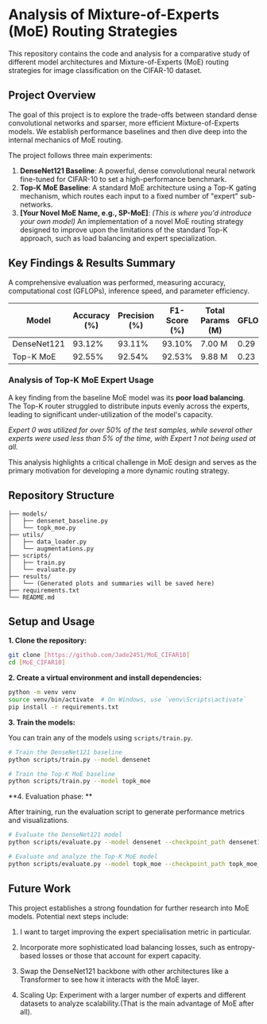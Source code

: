 # Analysis of Mixture-of-Experts (MoE) Routing Strategies

This repository contains the code and analysis for a comparative study of different model architectures and Mixture-of-Experts (MoE) routing strategies for image classification on the CIFAR-10 dataset.

## Project Overview

The goal of this project is to explore the trade-offs between standard dense convolutional networks and sparser, more efficient Mixture-of-Experts models. We establish performance baselines and then dive deep into the internal mechanics of MoE routing.

The project follows three main experiments:
1.  **DenseNet121 Baseline**: A powerful, dense convolutional neural network fine-tuned for CIFAR-10 to set a high-performance benchmark.
2.  **Top-K MoE Baseline**: A standard MoE architecture using a Top-K gating mechanism, which routes each input to a fixed number of "expert" sub-networks.
3.  **[Your Novel MoE Name, e.g., SP-MoE]**: *(This is where you'd introduce your own model)* An implementation of a novel MoE routing strategy designed to improve upon the limitations of the standard Top-K approach, such as load balancing and expert specialization.

## Key Findings & Results Summary

A comprehensive evaluation was performed, measuring accuracy, computational cost (GFLOPs), inference speed, and parameter efficiency.

| Model              | Accuracy (%) | Precision (%) | F1-Score (%) | Total Params (M) | GFLOPs | Avg Inference (ms) |
| ------------------ | ------------ | ------------- | ------------ | ---------------- | ------ | ------------------ |
| DenseNet121        | 93.12%       | 93.11%        | 93.10%       | 7.00 M           | 0.29   | 39.15 ms           |
| Top-K MoE          | 92.55%       | 92.54%        | 92.53%       | 9.88 M           | 0.23   | 43.47 ms           |

### Analysis of Top-K MoE Expert Usage

A key finding from the baseline MoE model was its **poor load balancing**. The Top-K router struggled to distribute inputs evenly across the experts, leading to significant under-utilization of the model's capacity.

*Expert 0 was utilized for over 50% of the test samples, while several other experts were used less than 5% of the time, with Expert 1 not being used at all.*

This analysis highlights a critical challenge in MoE design and serves as the primary motivation for developing a more dynamic routing strategy.

## Repository Structure

```
├── models/
│   ├── densenet_baseline.py
│   └── topk_moe.py
├── utils/
│   ├── data_loader.py
│   └── augmentations.py
├── scripts/
│   ├── train.py
│   └── evaluate.py
├── results/
│   └── (Generated plots and summaries will be saved here)
├── requirements.txt
└── README.md
```
## Setup and Usage

**1. Clone the repository:**
```bash
git clone [https://github.com/Jade2451/MoE_CIFAR10]
cd [MoE_CIFAR10]
```

**2. Create a virtual environment and install dependencies:**
```bash
python -m venv venv
source venv/bin/activate  # On Windows, use `venv\Scripts\activate`
pip install -r requirements.txt
```

**3. Train the models:**

You can train any of the models using `scripts/train.py`.
```bash
# Train the DenseNet121 baseline
python scripts/train.py --model densenet

# Train the Top-K MoE baseline
python scripts/train.py --model topk_moe
```

**4. Evaluation phase: **

After training, run the evaluation script to generate performance metrics and visualizations.
```bash
# Evaluate the DenseNet121 model
python scripts/evaluate.py --model densenet --checkpoint_path densenet121_cifar10.pth

# Evaluate and analyze the Top-K MoE model
python scripts/evaluate.py --model topk_moe --checkpoint_path topk_moe_baseline.pth
```

## Future Work
This project establishes a strong foundation for further research into MoE models. Potential next steps include:

1. I want to target improving the expert specialisation metric in particular. 

2. Incorporate more sophisticated load balancing losses, such as entropy-based losses or those that account for expert capacity.

3. Swap the DenseNet121 backbone with other architectures like a Transformer to see how it interacts with the MoE layer.

4. Scaling Up: Experiment with a larger number of experts and different datasets to analyze scalability.(That is the main advantage of MoE after all).
